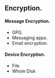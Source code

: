 ## Encryption.

#### Message Encryption.
- GPG.
- Messaging apps.
- Email encryption.

#### Device Encryption.
- File
- Whole Disk

